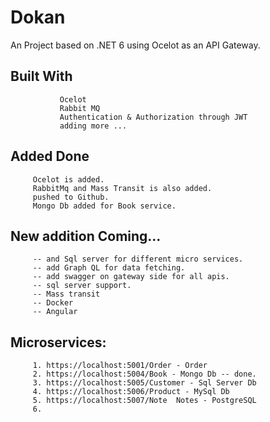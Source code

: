 # Dokan
   An Project based on .NET 6 using Ocelot as an API Gateway.
   
## Built With
               Ocelot                     
               Rabbit MQ
               Authentication & Authorization through JWT
               adding more ...
## Added Done
         Ocelot is added.
         RabbitMq and Mass Transit is also added.
         pushed to Github.
         Mongo Db added for Book service.


 ##  New addition Coming...
         -- and Sql server for different micro services.
         -- add Graph QL for data fetching.
         -- add swagger on gateway side for all apis.
         -- sql server support.
         -- Mass transit
         -- Docker
         -- Angular




   ##  Microservices:
         1. https://localhost:5001/Order - Order
         2. https://localhost:5004/Book - Mongo Db -- done.
         3. https://localhost:5005/Customer - Sql Server Db
         4. https://localhost:5006/Product - MySql Db
         5. https://localhost:5007/Note  Notes - PostgreSQL
         6. 

